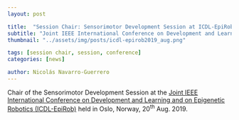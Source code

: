 ```yaml
---
layout: post

title:  "Session Chair: Sensorimotor Development Session at ICDL-EpiRob 2019"
subtitle: "Joint IEEE International Conference on Development and Learning and on Epigenetic Robotics (ICDL-EpiRob 2019)"
thumbnail: "../assets/img/posts/icdl-epirob2019_aug.png"

tags: [session chair, session, conference]
categories: [news]

author: Nicolás Navarro-Guerrero
---
```

Chair of the Sensorimotor Development Session at the <a target="_blank" href="https://icdlepirob2019.wordpress.com">Joint IEEE International Conference on Development and Learning and on Epigenetic Robotics (ICDL-EpiRob)</a> held in Oslo, Norway, 20<sup>th</sup> Aug. 2019.

<!--more-->


